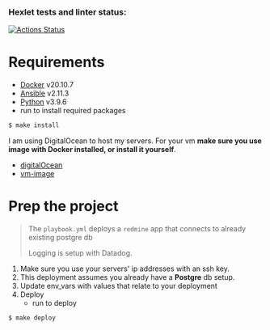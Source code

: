 ### Hexlet tests and linter status:
[![Actions Status](https://github.com/FominSergiy/devops-for-programmers-project-lvl2/workflows/hexlet-check/badge.svg)](https://github.com/FominSergiy/devops-for-programmers-project-lvl2/actions)

# Requirements

- [Docker](https://www.docker.com/get-started) v20.10.7
- [Ansible](https://docs.ansible.com/ansible/latest/installation_guide/intro_installation.html) v2.11.3
- [Python](https://www.python.org/downloads/) v3.9.6
- run to install required packages

```bash
$ make install
```

I am using DigitalOcean to host my servers. For your vm **make sure you use image with Docker installed, or install it yourself**.
- [digitalOcean](https://www.digitalocean.com/)
- [vm-image](https://marketplace.digitalocean.com/apps/docker)

# Prep the project

> The `playbook.yml` deploys a `redmine` app that connects to already existing postgre db
>
> Logging is setup with Datadog.

1. Make sure you use your servers' ip addresses with an ssh key.
2. This deployment assumes you already have a **Postgre** db setup.
3. Update env_vars with values that relate to your deployment
4. Deploy
    - run to deploy

```bash
$ make deploy
```